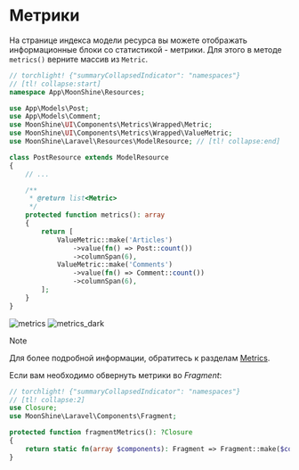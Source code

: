 # Метрики

На странице индекса модели ресурса вы можете отображать информационные блоки со статистикой - метрики.
Для этого в методе `metrics()` верните массив из `Metric`.

```php
// torchlight! {"summaryCollapsedIndicator": "namespaces"}
// [tl! collapse:start]
namespace App\MoonShine\Resources;

use App\Models\Post;
use App\Models\Comment;
use MoonShine\UI\Components\Metrics\Wrapped\Metric;
use MoonShine\UI\Components\Metrics\Wrapped\ValueMetric;
use MoonShine\Laravel\Resources\ModelResource; // [tl! collapse:end]

class PostResource extends ModelResource
{
    // ...

    /**
     * @return list<Metric>
     */
    protected function metrics(): array
    {
        return [
            ValueMetric::make('Articles')
                ->value(fn() => Post::count())
                ->columnSpan(6),
            ValueMetric::make('Comments')
                ->value(fn() => Comment::count())
                ->columnSpan(6),
        ];
    }
}
```
![metrics](https://raw.githubusercontent.com/moonshine-software/doc/3.x/resources/screenshots/metrics.png)
![metrics_dark](https://raw.githubusercontent.com/moonshine-software/doc/3.x/resources/screenshots/metrics_dark.png)

> [!NOTE]
> Для более подробной информации, обратитесь к разделам [Metrics](/docs/{{version}}/components/metrics).

Если вам необходимо обвернуть метрики во *Fragment*:

```php
// torchlight! {"summaryCollapsedIndicator": "namespaces"}
// [tl! collapse:2]
use Closure;
use MoonShine\Laravel\Components\Fragment;

protected function fragmentMetrics(): ?Closure
{
    return static fn(array $components): Fragment => Fragment::make($components)->name('metrics');
}
```
